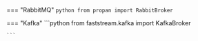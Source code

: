 === "RabbitMQ"
    ```python
    from propan import RabbitBroker
    ```

=== "Kafka"
    ```python
    from faststream.kafka import KafkaBroker

    ```
